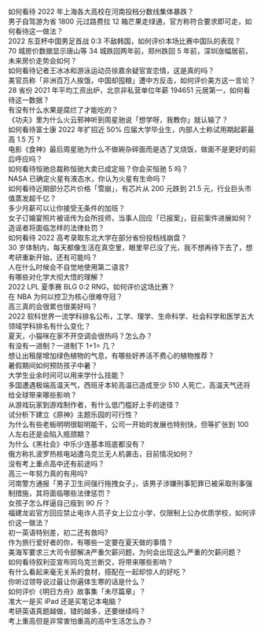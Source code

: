 如何看待 2022 年上海各大高校在河南投档分数线集体暴跌？  
男子自驾游为省 1800 元过路费拉 12 箱芒果走绿通，官方称符合要求即可走，如何看待这一做法？  
2022 东亚杯中国男足首战 0:3 不敌韩国，如何评价本场比赛中国队的表现？  
70 城房价数据显示唐山等 34 城跌回两年前，郑州跌回 5 年前，深圳涨幅居前，未来房价走势会如何？  
如何看待记者王冰冰和游泳运动员徐嘉余疑官宣恋情，这是真的吗？  
美官员称「非洲百万人挨饿，中国却囤粮」遭中方反击，如何评价美方这一言论？  
28 省份 2021 年平均工资出炉，北京非私营单位年薪 194651 元居第一，如何看待这一数据？  
有没有什么水果是腐烂了才能吃的？  
《功夫》里为什么火云邪神听到周星驰说「想学呀，我教你」就认输了？  
如何看待富士康 2022 年扩招近 50% 应届大学毕业生，内部人士称试用期起薪最高 1.5 万 ?  
电影《食神》最后周星驰为什么不做碗杂碎面而是选了叉烧饭，做面不是更好的前后呼应吗？  
如何看待恒驰总裁称恒驰大卖已成定局？你会买恒驰 5 吗？  
NASA 已确定火星有液态水，你认为火星有生命吗？  
如何看待近期部分芯片价格「雪崩」，有芯片从 200 元跌到 21.5 元，行业巨头市值蒸发超千亿？  
多少月薪可以让你接受无条件的加班？  
女子订婚宴照片被谣传为会所技师，当事人回应「已报案」，目前案件进展如何？造谣者将面临怎样的法律处罚？  
如何看待 2022 高考录取东北大学在部分省份投档线崩盘？  
30 岁体制内，每天都像生活在真空里，眼里早已没了光，我不想再待下去了，想考研重新开始，还有可能吗？  
人在什么时候会不自觉地使用第二语言?  
有哪些对化学大彻大悟的理解？  
2022 LPL 夏季赛 BLG 0:2 RNG，如何评价这场比赛？  
在 NBA 为何以控卫为核心很难夺冠？  
高三真的会很累也很美好吗？  
2022 软科世界一流学科排名公布，工学、理学、生命科学、社会科学和医学五大领域学科排名有什么变化？  
夏天，小猫咪在家不开空调会很热吗？怎么办？  
有没有一进制？一进制下 1+1= 几？  
想让出租屋增加绿色植物的气息，有哪些好养活不费心的植物推荐？  
暑假期间如何预防孩子中暑？  
大学生业余时间可以用来学什么技能？  
多国遭遇极端高温天气，西班牙本轮高温已造成至少 510 人死亡，高温天气还将给全球带来哪些影响？  
从游戏玩家到游戏制作者，有什么低门槛好上手的途径？  
试分析下建立《原神》主题乐园的可行性？  
为什么有些老板明明很聪明能干，公司一开始的发展也特别快，但等扩张到 100 人左右还是会陷入瓶颈期？  
为什么《黑社会》中乐少连基本班底都没有？  
俄方称扎波罗热核电站遭乌克兰无人机袭击，目前情况如何？  
没有考上重点高中还有前途吗？  
高三一年努力真的有用吗?  
河南警方通报「男子卫生间强行拖拽女子」，该男子涉嫌刑事犯罪已被采取刑事强制措施，其将面临哪些法律惩罚？  
女孩子怎么样逼自己瘦到 90 斤？  
福建龙岩官方回应禁止电诈人员子女上公立小学，仅限制上公办优质学校，如何评价这一做法？  
初一英语特别差，初二还有救吗?  
作为旅行爱好者的你，有哪些一定要在夏天做的事情？  
美海军要求三大司令部解决严重欠薪问题，为何会出现这么严重的欠薪问题？  
如何看待叙利亚宣布同乌克兰断交，将带来哪些影响？  
有什么看起来毫无关系的食材，搭配在一起却惊人的好吃？  
你听过领导说过最让你遍体生寒的话是什么？  
如何评价《明日方舟》故事集「未尽篇章」？  
准大一是买 iPad 还是买笔记本电脑？  
考研英语真题越做，错的越多，还要继续吗？  
考上重高但是非常害怕重高的高中生活怎么办？  
